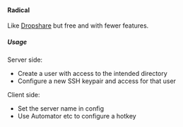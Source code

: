 #### Radical

Like [Dropshare](https://getdropsha.re) but free and with fewer features.

##### Usage

Server side:

- Create a user with access to the intended directory
- Configure a new SSH keypair and access for that user

Client side:

- Set the server name in config
- Use Automator etc to configure a hotkey
